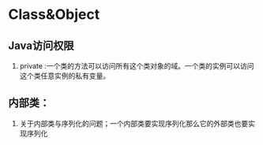# Class&Object

## Java访问权限

1. private :一个类的方法可以访问所有这个类对象的域。一个类的实例可以访问这个类任意实例的私有变量。

## 内部类：

1. 关于内部类与序列化的问题；一个内部类要实现序列化那么它的外部类也要实现序列化

